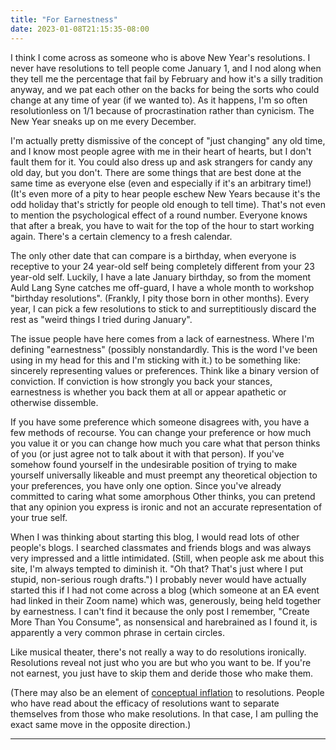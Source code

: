```yaml
---
title: "For Earnestness"
date: 2023-01-08T21:15:35-08:00
---
```


I think I come across as someone who is above New Year's resolutions.
I never have resolutions to tell people come January 1, and I nod along when they tell me the percentage that fail by February and how it's a silly tradition anyway, and we pat each other on the backs for being the sorts who could change at any time of year (if we wanted to).
As it happens, I'm so often resolutionless on 1/1 because of procrastination rather than cynicism.
The New Year sneaks up on me every December.

I'm actually pretty dismissive of the concept of "just changing" any old time, and I know most people agree with me in their heart of hearts, but I don't fault them for it.
You could also dress up and ask strangers for candy any old day, but you don't.
There are some things that are best done at the same time as everyone else (even and especially if it's an arbitrary time!)
(It's even more of a pity to hear people eschew New Years because it's the odd holiday that's strictly for people old enough to tell time).
That's not even to mention the psychological effect of a round number.
Everyone knows that after a break, you have to wait for the top of the hour to start working again.
There's a certain clemency to a fresh calendar.

The only other date that can compare is a birthday, when everyone is receptive to your 24 year-old self being completely different from your 23 year-old self.
Luckily, I have a late January birthday, so from the moment Auld Lang Syne catches me off-guard, I have a whole month to workshop "birthday resolutions".
(Frankly, I pity those born in other months).
Every year, I can pick a few resolutions to stick to and surreptitiously discard the rest as "weird things I tried during January".

The issue people have here comes from a lack of earnestness.
Where I'm defining "earnestness" (possibly nonstandardly. This is the word I've been using in my head for this and I'm sticking with it.) to be something like: sincerely representing values or preferences.
Think like a binary version of conviction.
If conviction is how strongly you back your stances, earnestness is whether you back them at all or appear apathetic or otherwise dissemble.

If you have some preference which someone disagrees with, you have a few methods of recourse.
You can change your preference or how much you value it or you can change how much you care what that person thinks of you (or just agree not to talk about it with that person).
If you've somehow found yourself in the undesirable position of trying to make yourself universally likeable and must preempt any theoretical objection to your preferences, you have only one option.
Since you've already committed to caring what some amorphous Other thinks, you can pretend that any opinion you express is ironic and not an accurate representation of your true self.

When I was thinking about starting this blog, I would read lots of other people's blogs.
I searched classmates and friends blogs and was always very impressed and a little intimidated.
(Still, when people ask me about this site, I'm always tempted to diminish it.
"Oh that? That's just where I put stupid, non-serious rough drafts.")
I probably never would have actually started this if I had not come across a blog (which someone at an EA event had linked in their Zoom name) which was, generously, being held together by earnestness.
I can't find it because the only post I remember, "Create More Than You Consume", as nonsensical and harebrained as I found it, is apparently a very common phrase in certain circles.

Like musical theater, there's not really a way to do resolutions ironically.
Resolutions reveal not just who you are but who you want to be.
If you're not earnest, you just have to skip them and deride those who make them.

(There may also be an element of [conceptual inflation](../turns-out) to resolutions. People who have read about the efficacy of resolutions want to separate themselves from those who make resolutions.
In that case, I am pulling the exact same move in the opposite direction.)

---
